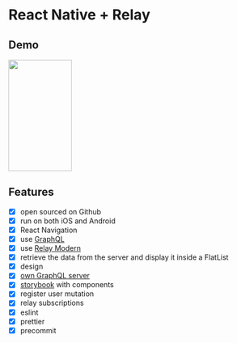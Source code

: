 # React Native + Relay

## Demo

<img src="https://i.imgur.com/Rm3Lmn5.gif" width="125" height="220" />

## Features

- [x] open sourced on Github
- [x] run on both iOS and Android
- [x] React Navigation
- [x] use [GraphQL]
- [x] use [Relay Modern]
- [x] retrieve the data from the server and display it inside a FlatList
- [x] design
- [x] [own GraphQL server]
- [x] [storybook] with components
- [x] register user mutation
- [x] relay subscriptions
- [x] eslint
- [x] prettier
- [x] precommit

[storybook]: https://github.com/storybooks/storybook
[jest]: https://jest-everywhere.now.sh
[GraphQL]: graphql.org/
[Relay Modern]: https://facebook.github.io/relay/
[own GraphQL server]: https://github.com/julioxavierr/graphql-dataloader-server
